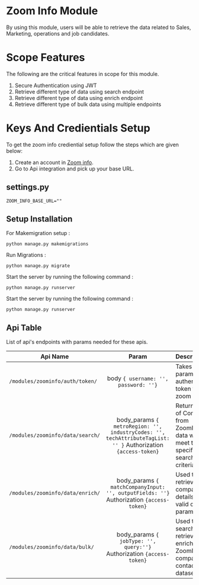 # Zoom Info Module
By using this module, users will be able to retrieve the data related to Sales, Marketing, operations and job candidates.

# Scope Features 
The following are the critical features in scope for this module.

1. Secure Authentication using JWT
2. Retrieve different type of data  using search endpoint 
3. Retrieve different type of data  using enrich endpoint 
4. Retrieve different type of bulk data using multiple endpoints 

# Keys And Credientials Setup
To get the zoom info crediential setup follow the steps which are given below:
1. Create an account in [Zoom info](https://login.zoominfo.com/).
2. Go to Api integration and pick up your base URL.

## settings.py
```
ZOOM_INFO_BASE_URL=""
```

## Setup Installation

For Makemigration setup :
```
python manage.py makemigrations
```
Run Migrations :
```
python manage.py migrate

```
Start the server by running the following command :
```
python manage.py runserver
```
 
Start the server by running the following command :
```
python manage.py runserver
```


## Api Table
List of api's endpoints with params needed for these apis.

| Api Name                       | Param        | Description                                                    |
| ------------------------------ |:------------:|:---------------------------------------------------------------|
| `/modules/zoominfo/auth/token/` | body `{ username: '', password: ''}` | Takes body params to get authentication token for zoom api.|
| `/modules/zoominfo/data/search/` | body_params `{ metroRegion: '', industryCodes: '', techAttributeTagList: '' }` Authorization `{access-token}` | Returns a list of Companies from ZoomInfo's data which meet the specified search criteria.|
| `/modules/zoominfo/data/enrich/` | body_params `{ matchCompanyInput: '', outputFields: ''}` Authorization `{access-token}`| Used to retrieve company details using valid query parameters|
| `/modules/zoominfo/data/bulk/` | body_params `{ jobType: '', query:''}` Authorization `{access-token}` | Used to search, retrieve, and enrich large ZoomInfo company and contact datasets. |
